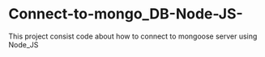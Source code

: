 # Connect-to-mongo_DB-Node-JS-
This project consist code about how to connect to mongoose server using Node_JS 
